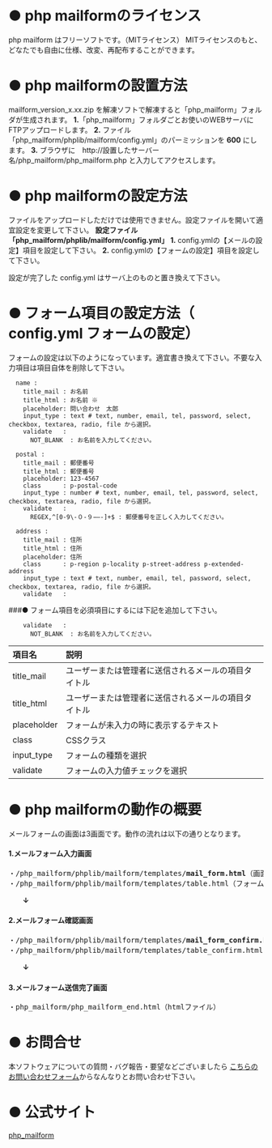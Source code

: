 # ● php mailformのライセンス
php mailform はフリーソフトです。（MITライセンス）
MITライセンスのもと、どなたでも自由に仕様、改変、再配布することができます。



# ● php mailformの設置方法

mailform_version_x.xx.zip を解凍ソフトで解凍すると「php_mailform」フォルダが生成されます。
**1.**「php_mailform」フォルダごとお使いのWEBサーバにFTPアップロードします。
**2.** ファイル「php_mailform/phplib/mailform/config.yml」のパーミッションを <b>600</b> にします。
**3.** ブラウザに　http://設置したサーバー名/php_mailform/php_mailform.php と入力してアクセスします。




# ● php mailformの設定方法

ファイルをアップロードしただけでは使用できません。設定ファイルを開いて適宜設定を変更して下さい。
<b>設定ファイル「php_mailform/phplib/mailform/config.yml」</b>
**1.** config.ymlの【メールの設定】項目を設定して下さい。
**2.** config.ymlの【フォームの設定】項目を設定して下さい。

設定が完了した config.yml はサーバ上のものと置き換えて下さい。




# ● フォーム項目の設定方法（ config.yml フォームの設定）

フォームの設定は以下のようになっています。適宜書き換えて下さい。不要な入力項目は項目自体を削除して下さい。
```
  name :
    title_mail : お名前
    title_html : お名前 ※
    placeholder: 問い合わせ　太郎
    input_type : text # text, number, email, tel, password, select, checkbox, textarea, radio, file から選択。
    validate   :
      NOT_BLANK  : お名前を入力してください。

  postal :
    title_mail : 郵便番号
    title_html : 郵便番号
    placeholder: 123-4567
    class      : p-postal-code
    input_type : number # text, number, email, tel, password, select, checkbox, textarea, radio, file から選択。
    validate   :
      REGEX,^[0-9\-０-９−―-]+$ : 郵便番号を正しく入力してください。

  address :
    title_mail : 住所
    title_html : 住所
    placeholder: 住所
    class      : p-region p-locality p-street-address p-extended-address
    input_type : text # text, number, email, tel, password, select, checkbox, textarea, radio, file から選択。
    validate   :
```

###● フォーム項目を必須項目にするには下記を追加して下さい。
```
    validate   :
      NOT_BLANK  : お名前を入力してください。
```


| 項目名 | 説明 |
|:-----------|:------------|
| title_mail |ユーザーまたは管理者に送信されるメールの項目タイトル |
| title_html |ユーザーまたは管理者に送信されるメールの項目タイトル |
| placeholder|フォームが未入力の時に表示するテキスト |
| class      |CSSクラス |
| input_type |フォームの種類を選択 |
| validate   |フォームの入力値チェックを選択|




# ● php mailformの動作の概要

メールフォームの画面は3画面です。動作の流れは以下の通りとなります。

#### 1.メールフォーム入力画面
<pre>
・/php_mailform/phplib/mailform/templates/<b>mail_form.html</b>（画面全体のデザイン）（Smartyテンプレート）
・/php_mailform/phplib/mailform/templates/table.html（フォーム要素テーブル）（Smartyテンプレート）
</pre>

　　<b>↓</b>
#### 2.メールフォーム確認画面
<pre>
・/php_mailform/phplib/mailform/templates/<b>mail_form_confirm.html</b>（画面全体のデザイン）（Smartyテンプレート）
・/php_mailform/phplib/mailform/templates/table_confirm.html（フォーム要素テーブル）（Smartyテンプレート）
</pre>

　　<b>↓</b>
#### 3.メールフォーム送信完了画面
<pre>
・php_mailform/php_mailform_end.html（htmlファイル）
</pre>




#  ● お問合せ
本ソフトウェアについての質問・バグ報告・要望などございましたら
<a class="md" href="http://econosys-system.com/contact.php">こちらのお問い合わせフォーム</a>からなんなりとお問い合わせ下さい。

#  ● 公式サイト
[php_mailform](http://econosys-system.com/freesoft/php_mailform.html)

